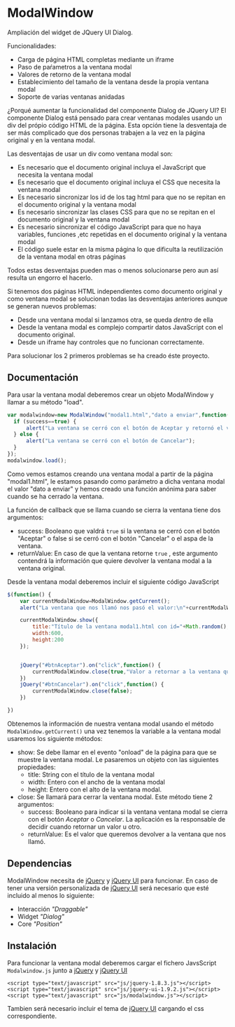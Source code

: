 ModalWindow
===========

Ampliación del widget de JQuery UI Dialog. 

Funcionalidades:
  * Carga de página HTML completas mediante un iframe
  * Paso de paŕametros a la ventana modal
  * Valores de retorno de la ventana modal
  * Establecimiento del tamaño de la ventana desde la propia ventana modal
  * Soporte de varias ventanas anidadas

¿Porqué aumentar la funcionalidad del componente Dialog de JQuery UI?
El componente Dialog está pensado para crear ventanas modales usando un div del própio código HTML de la página. 
Esta opción tiene la desventaja de ser más complicado que dos personas trabajen a la vez en la página original y en la ventana modal. 

Las desventajas de usar un div como ventana modal son:
  * Es necesario que el documento original incluya el JavaScript que necesita la ventana modal
  * Es necesario que el documento original incluya el CSS que necesita la ventana modal
  * Es necesario sincronizar los id de los tag html para que no se repitan en el documento original y la ventana modal
  * Es necesario sincronizar las clases CSS para que no se repitan en el documento original y la ventana modal
  * Es necesario sincronizar el código JavaScript para que no haya variables, funciones ,etc repetidas en el documento original y la ventana modal 
  * El código suele estar en la misma página lo que dificulta la reutilización de la ventana modal en otras páginas

Todos estas desventajas pueden mas o menos solucionarse pero aun así resulta un engorro el hacerlo.

Si tenemos dos páginas HTML independientes como documento original y como ventana modal se solucionan todas las desventajas anteriores aunque se generan nuevos problemas:
  * Desde una ventana modal si lanzamos otra, se queda *dentro* de ella
  * Desde la ventana modal es complejo compartir datos JavaScript con el documento original.
  * Desde un iframe hay controles que no funcionan correctamente.

Para solucionar los 2 primeros problemas se ha creado éste proyecto.

Documentación
-------------

Para usar la ventana modal deberemos crear un objeto ModalWindow y llamar a su método "load".
```javascript
var modalwindow=new ModalWindow("modal1.html","dato a enviar",function(success,returnValue) {
  if (success==true) {
      alert("La ventana se cerró con el botón de Aceptar y retornó el valor de \n"+returnValue);
  } else {
      alert("La ventana se cerró con el botón de Cancelar");
  }
});
modalwindow.load();
```

Como vemos estamos creando una ventana modal a partir de la página "modal1.html", le estamos pasando como parámetro a dicha ventana modal el valor "dato a enviar" y hemos creado una función anónima para saber cuando se ha cerrado la ventana.

La función de callback que se llama cuando se cierra la ventana tiene dos argumentos:
  * success: Booleano que valdrá `true` si la ventana se cerró con el botón "Aceptar" o false si se cerró con el botón "Cancelar" o el aspa de la ventana.
  * returnValue: En caso de que la ventana retorne `true` , este argumento contendrá la información que quiere devolver la ventana modal a la ventana original.

Desde la ventana modal deberemos incluir el siguiente código JavaScript
```javascript
$(function() {
    var currentModalWindow=ModalWindow.getCurrent();
    alert("La ventana que nos llamó nos pasó el valor:\n"+currentModalWindow.getParam());

    currentModalWindow.show({
        title:"Título de la ventana modal1.html con id="+Math.random(),
        width:600,
        height:200
    });


    jQuery("#btnAceptar").on("click",function() {
        currentModalWindow.close(true,"Valor a retornar a la ventana que nos llamó");
    })
    jQuery("#btnCancelar").on("click",function() {
        currentModalWindow.close(false);
    })

})
```

Obtenemos la información de nuestra ventana modal usando el método `ModalWindow.getCurrent()` una vez tenemos la variable a la ventana modal usaremos los siguiente métodos:
  * show: Se debe llamar en el evento "onload" de la página para que se muestre la ventana modal. Le pasaremos un objeto con las siguientes propiedades:
    * title: String con el título de la ventana modal
    * width: Entero con el ancho de la ventana modal
    * height: Entero con el alto de la ventana modal.
  * close: Se llamará para cerrar la ventana modal. Este método tiene 2 argumentos:
    * success: Booleano para indicar si la ventana ventana modal se cierra con el botón *Aceptar* o *Cancelar*. La aplicación es la responsable de decidir cuando retornar un valor u otro. 
    * returnValue: Es el valor que queremos devolver a la ventana que nos llamó.

Dependencias
------------
ModalWindow necesita de [jQuery](http://jquery.com/) y [jQuery UI](http://jqueryui.com/) para funcionar.
En caso de tener una versión personalizada de [jQuery UI](http://jqueryui.com/) será necesario que esté incluido al menos lo siguiente:
  * Interacción *"Draggable"*
  * Widget *"Dialog"*
  * Core *"Position"*

Instalación
-----------
Para funcionar la ventana modal deberemos cargar el fichero JavsScript `Modalwindow.js` junto a [jQuery](http://jquery.com/) y [jQuery UI](http://jqueryui.com/)
```
<script type="text/javascript" src="js/jquery-1.8.3.js"></script>
<script type="text/javascript" src="js/jquery-ui-1.9.2.js"></script>  
<script type="text/javascript" src="js/modalwindow.js"></script>  
```

Tambien será necesario incluir el tema de [jQuery UI](http://jqueryui.com/) cargando el css correspondiente.
